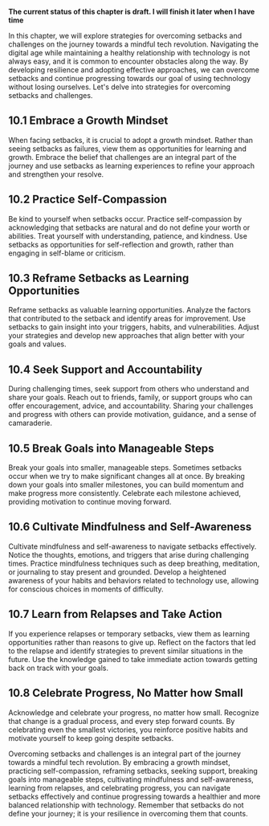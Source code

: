 **The current status of this chapter is draft. I will finish it later when I have time**

In this chapter, we will explore strategies for overcoming setbacks and challenges on the journey towards a mindful tech revolution. Navigating the digital age while maintaining a healthy relationship with technology is not always easy, and it is common to encounter obstacles along the way. By developing resilience and adopting effective approaches, we can overcome setbacks and continue progressing towards our goal of using technology without losing ourselves. Let's delve into strategies for overcoming setbacks and challenges.

10.1 Embrace a Growth Mindset
-----------------------------

When facing setbacks, it is crucial to adopt a growth mindset. Rather than seeing setbacks as failures, view them as opportunities for learning and growth. Embrace the belief that challenges are an integral part of the journey and use setbacks as learning experiences to refine your approach and strengthen your resolve.

10.2 Practice Self-Compassion
-----------------------------

Be kind to yourself when setbacks occur. Practice self-compassion by acknowledging that setbacks are natural and do not define your worth or abilities. Treat yourself with understanding, patience, and kindness. Use setbacks as opportunities for self-reflection and growth, rather than engaging in self-blame or criticism.

10.3 Reframe Setbacks as Learning Opportunities
-----------------------------------------------

Reframe setbacks as valuable learning opportunities. Analyze the factors that contributed to the setback and identify areas for improvement. Use setbacks to gain insight into your triggers, habits, and vulnerabilities. Adjust your strategies and develop new approaches that align better with your goals and values.

10.4 Seek Support and Accountability
------------------------------------

During challenging times, seek support from others who understand and share your goals. Reach out to friends, family, or support groups who can offer encouragement, advice, and accountability. Sharing your challenges and progress with others can provide motivation, guidance, and a sense of camaraderie.

10.5 Break Goals into Manageable Steps
--------------------------------------

Break your goals into smaller, manageable steps. Sometimes setbacks occur when we try to make significant changes all at once. By breaking down your goals into smaller milestones, you can build momentum and make progress more consistently. Celebrate each milestone achieved, providing motivation to continue moving forward.

10.6 Cultivate Mindfulness and Self-Awareness
---------------------------------------------

Cultivate mindfulness and self-awareness to navigate setbacks effectively. Notice the thoughts, emotions, and triggers that arise during challenging times. Practice mindfulness techniques such as deep breathing, meditation, or journaling to stay present and grounded. Develop a heightened awareness of your habits and behaviors related to technology use, allowing for conscious choices in moments of difficulty.

10.7 Learn from Relapses and Take Action
----------------------------------------

If you experience relapses or temporary setbacks, view them as learning opportunities rather than reasons to give up. Reflect on the factors that led to the relapse and identify strategies to prevent similar situations in the future. Use the knowledge gained to take immediate action towards getting back on track with your goals.

10.8 Celebrate Progress, No Matter how Small
--------------------------------------------

Acknowledge and celebrate your progress, no matter how small. Recognize that change is a gradual process, and every step forward counts. By celebrating even the smallest victories, you reinforce positive habits and motivate yourself to keep going despite setbacks.

Overcoming setbacks and challenges is an integral part of the journey towards a mindful tech revolution. By embracing a growth mindset, practicing self-compassion, reframing setbacks, seeking support, breaking goals into manageable steps, cultivating mindfulness and self-awareness, learning from relapses, and celebrating progress, you can navigate setbacks effectively and continue progressing towards a healthier and more balanced relationship with technology. Remember that setbacks do not define your journey; it is your resilience in overcoming them that counts.
